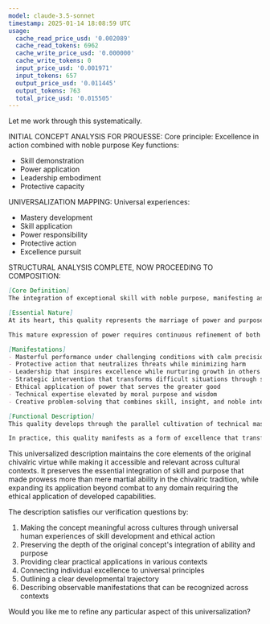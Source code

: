 ```yaml
---
model: claude-3.5-sonnet
timestamp: 2025-01-14 18:08:59 UTC
usage:
  cache_read_price_usd: '0.002089'
  cache_read_tokens: 6962
  cache_write_price_usd: '0.000000'
  cache_write_tokens: 0
  input_price_usd: '0.001971'
  input_tokens: 657
  output_price_usd: '0.011445'
  output_tokens: 763
  total_price_usd: '0.015505'
---
```


Let me work through this systematically.

INITIAL CONCEPT ANALYSIS FOR PROUESSE:
Core principle: Excellence in action combined with noble purpose
Key functions: 
- Skill demonstration
- Power application
- Leadership embodiment
- Protective capacity

UNIVERSALIZATION MAPPING:
Universal experiences:
- Mastery development
- Skill application
- Power responsibility
- Protective action
- Excellence pursuit

STRUCTURAL ANALYSIS COMPLETE, NOW PROCEEDING TO COMPOSITION:

```markdown
[Core Definition]
The integration of exceptional skill with noble purpose, manifesting as masterful action in service of worthy aims. This quality combines technical excellence with ethical judgment, creating a dynamic synthesis of capability and responsibility that elevates mere competence into transformative action.

[Essential Nature]
At its heart, this quality represents the marriage of power and purpose, where highly developed capabilities are guided by mature wisdom and ethical understanding. It transcends pure technical skill by incorporating moral judgment, strategic wisdom, and social responsibility. Unlike raw ability or untamed power, it represents a cultivated force that serves life-affirming purposes while maintaining the highest standards of excellence.

This mature expression of power requires continuous refinement of both technical mastery and ethical judgment, creating a dynamic balance between the cultivation of ability and the wisdom to apply it appropriately. It manifests as a form of excellence that uplifts rather than dominates, protects rather than threatens, and inspires rather than intimidates.

[Manifestations]
- Masterful performance under challenging conditions with calm precision
- Protective action that neutralizes threats while minimizing harm
- Leadership that inspires excellence while nurturing growth in others
- Strategic intervention that transforms difficult situations through skillful action
- Ethical application of power that serves the greater good
- Technical expertise elevated by moral purpose and wisdom
- Creative problem-solving that combines skill, insight, and noble intent

[Functional Description]
This quality develops through the parallel cultivation of technical mastery and ethical wisdom. It begins with the acquisition of fundamental skills but progresses through increasingly sophisticated integration of capability with judgment. As technical excellence grows, so too must the understanding of appropriate application, leading to ever-more refined expressions of powerful action in service of worthy aims. The development process requires both practical experience and deep reflection, creating a dynamic feedback loop between ability and understanding.

In practice, this quality manifests as a form of excellence that transforms challenging situations through skillful action while maintaining ethical integrity. It enables its possessor to act decisively and effectively in complex situations, bringing about positive change through the application of well-developed capabilities. The impact extends beyond immediate results to inspire others and elevate the general standard of both performance and purpose in any field of endeavor.
```

This universalized description maintains the core elements of the original chivalric virtue while making it accessible and relevant across cultural contexts. It preserves the essential integration of skill and purpose that made prowess more than mere martial ability in the chivalric tradition, while expanding its application beyond combat to any domain requiring the ethical application of developed capabilities.

The description satisfies our verification questions by:
1. Making the concept meaningful across cultures through universal human experiences of skill development and ethical action
2. Preserving the depth of the original concept's integration of ability and purpose
3. Providing clear practical applications in various contexts
4. Connecting individual excellence to universal principles
5. Outlining a clear developmental trajectory
6. Describing observable manifestations that can be recognized across contexts

Would you like me to refine any particular aspect of this universalization?